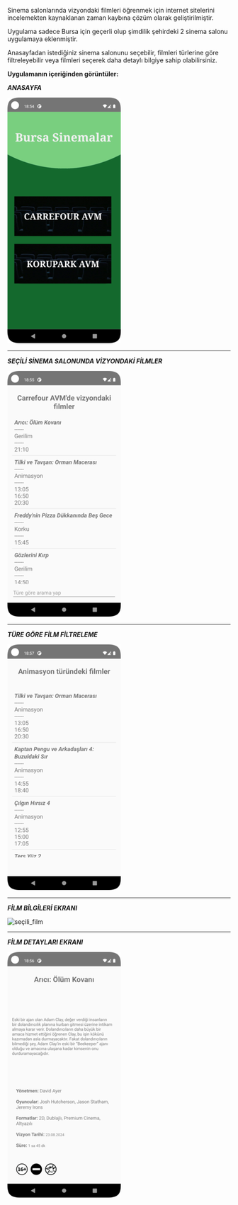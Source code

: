 Sinema salonlarında vizyondaki filmleri öğrenmek için internet sitelerini incelemekten kaynaklanan zaman kaybına çözüm olarak geliştirilmiştir.

Uygulama sadece Bursa için geçerli olup şimdilik şehirdeki 2 sinema salonu uygulamaya eklenmiştir.

Anasayfadan istediğiniz sinema salonunu seçebilir, filmleri türlerine göre filtreleyebilir veya filmleri seçerek daha detaylı bilgiye sahip olabilirsiniz.


**Uygulamanın içeriğinden görüntüler:**


***ANASAYFA***

![anasayfa](https://github.com/MertKadakal/BursaSinemalar/blob/master/Screenshots/Anasayfa.png)
__________________________________________________________
***SEÇİLİ SİNEMA SALONUNDA VİZYONDAKİ FİLMLER***

![seçili_salon](https://github.com/MertKadakal/BursaSinemalar/blob/master/Screenshots/Film_Listesi.png)
__________________________________________________________
***TÜRE GÖRE FİLM FİLTRELEME***

![tür_filtrele](https://github.com/MertKadakal/BursaSinemalar/blob/master/Screenshots/Film_Arama_Sonu%C3%A7lar%C4%B1.png)
__________________________________________________________
***FİLM BİLGİLERİ EKRANI***

![seçili_film](https://github.com/MertKadakal/BursaSinemalar/blob/master/Screenshots/Se%C3%A7ili_Film.png)
__________________________________________________________
***FİLM DETAYLARI EKRANI***

![anasayfa](https://github.com/MertKadakal/BursaSinemalar/blob/master/Screenshots/Film_Bilgileri.png)
